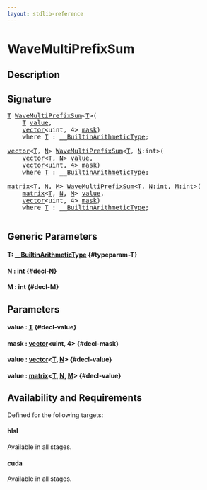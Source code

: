 ```yaml
---
layout: stdlib-reference
---
```


# WaveMultiPrefixSum

## Description





## Signature 

<pre>
<a href="/stdlib-reference/global-decls/wavemultiprefixsum-049f#typeparam-T" class="code_type">T</a> <a href="/stdlib-reference/global-decls/wavemultiprefixsum-049f">WaveMultiPrefixSum</a>&lt;<a href="/stdlib-reference/global-decls/wavemultiprefixsum-049f#typeparam-T" class="code_type">T</a>&gt;(
    <a href="/stdlib-reference/global-decls/wavemultiprefixsum-049f#typeparam-T" class="code_type">T</a> <a href="/stdlib-reference/global-decls/wavemultiprefixsum-049f#decl-value" class="code_param">value</a>,
    <a href="/stdlib-reference/types/vector/index" class="code_type">vector</a>&lt;<span class="code_keyword">uint</span>, 4&gt; <a href="/stdlib-reference/global-decls/wavemultiprefixsum-049f#decl-mask" class="code_param">mask</a>)
    <span class='code_keyword'>where</span> <a href="/stdlib-reference/global-decls/wavemultiprefixsum-049f#typeparam-T" class="code_type">T</a> : <a href="/stdlib-reference/interfaces/builtinarithmetictype-0129j/index" class="code_type">__BuiltinArithmeticType</a>;

<a href="/stdlib-reference/types/vector/index" class="code_type">vector</a>&lt;<a href="/stdlib-reference/global-decls/wavemultiprefixsum-049f#typeparam-T" class="code_type">T</a>, <a href="/stdlib-reference/global-decls/wavemultiprefixsum-049f#decl-N" class="code_var">N</a>&gt; <a href="/stdlib-reference/global-decls/wavemultiprefixsum-049f">WaveMultiPrefixSum</a>&lt;<a href="/stdlib-reference/global-decls/wavemultiprefixsum-049f#typeparam-T" class="code_type">T</a>, <a href="/stdlib-reference/global-decls/wavemultiprefixsum-049f#decl-N" class="code_var">N</a>:<span class="code_keyword">int</span>&gt;(
    <a href="/stdlib-reference/types/vector/index" class="code_type">vector</a>&lt;<a href="/stdlib-reference/global-decls/wavemultiprefixsum-049f#typeparam-T" class="code_type">T</a>, <a href="/stdlib-reference/global-decls/wavemultiprefixsum-049f#decl-N" class="code_var">N</a>&gt; <a href="/stdlib-reference/global-decls/wavemultiprefixsum-049f#decl-value" class="code_param">value</a>,
    <a href="/stdlib-reference/types/vector/index" class="code_type">vector</a>&lt;<span class="code_keyword">uint</span>, 4&gt; <a href="/stdlib-reference/global-decls/wavemultiprefixsum-049f#decl-mask" class="code_param">mask</a>)
    <span class='code_keyword'>where</span> <a href="/stdlib-reference/global-decls/wavemultiprefixsum-049f#typeparam-T" class="code_type">T</a> : <a href="/stdlib-reference/interfaces/builtinarithmetictype-0129j/index" class="code_type">__BuiltinArithmeticType</a>;

<a href="/stdlib-reference/types/matrix/index" class="code_type">matrix</a>&lt;<a href="/stdlib-reference/global-decls/wavemultiprefixsum-049f#typeparam-T" class="code_type">T</a>, <a href="/stdlib-reference/global-decls/wavemultiprefixsum-049f#decl-N" class="code_var">N</a>, <a href="/stdlib-reference/global-decls/wavemultiprefixsum-049f#decl-M" class="code_var">M</a>&gt; <a href="/stdlib-reference/global-decls/wavemultiprefixsum-049f">WaveMultiPrefixSum</a>&lt;<a href="/stdlib-reference/global-decls/wavemultiprefixsum-049f#typeparam-T" class="code_type">T</a>, <a href="/stdlib-reference/global-decls/wavemultiprefixsum-049f#decl-N" class="code_var">N</a>:<span class="code_keyword">int</span>, <a href="/stdlib-reference/global-decls/wavemultiprefixsum-049f#decl-M" class="code_var">M</a>:<span class="code_keyword">int</span>&gt;(
    <a href="/stdlib-reference/types/matrix/index" class="code_type">matrix</a>&lt;<a href="/stdlib-reference/global-decls/wavemultiprefixsum-049f#typeparam-T" class="code_type">T</a>, <a href="/stdlib-reference/global-decls/wavemultiprefixsum-049f#decl-N" class="code_var">N</a>, <a href="/stdlib-reference/global-decls/wavemultiprefixsum-049f#decl-M" class="code_var">M</a>&gt; <a href="/stdlib-reference/global-decls/wavemultiprefixsum-049f#decl-value" class="code_param">value</a>,
    <a href="/stdlib-reference/types/vector/index" class="code_type">vector</a>&lt;<span class="code_keyword">uint</span>, 4&gt; <a href="/stdlib-reference/global-decls/wavemultiprefixsum-049f#decl-mask" class="code_param">mask</a>)
    <span class='code_keyword'>where</span> <a href="/stdlib-reference/global-decls/wavemultiprefixsum-049f#typeparam-T" class="code_type">T</a> : <a href="/stdlib-reference/interfaces/builtinarithmetictype-0129j/index" class="code_type">__BuiltinArithmeticType</a>;

</pre>

## Generic Parameters

#### T: [\_\_BuiltinArithmeticType](/stdlib-reference/interfaces/builtinarithmetictype-0129j/index) {#typeparam-T}
#### N  : int {#decl-N}
#### M  : int {#decl-M}

## Parameters

#### value  : [T](/stdlib-reference/global-decls/wavemultiprefixsum-049f#typeparam-T) {#decl-value}
#### mask  : [vector](/stdlib-reference/types/vector/index)\<uint, 4\> {#decl-mask}
#### value  : [vector](/stdlib-reference/types/vector/index)\<[T](/stdlib-reference/types/vector/index#typeparam-T), [N](/stdlib-reference/types/vector/index#decl-N)\> {#decl-value}
#### value  : [matrix](/stdlib-reference/types/matrix/index)\<[T](/stdlib-reference/types/matrix/t-0), [N](/stdlib-reference/types/matrix/index#decl-N), [M](/stdlib-reference/types/matrix/index#decl-M)\> {#decl-value}

## Availability and Requirements

Defined for the following targets:

#### hlsl
Available in all stages.

#### cuda
Available in all stages.



